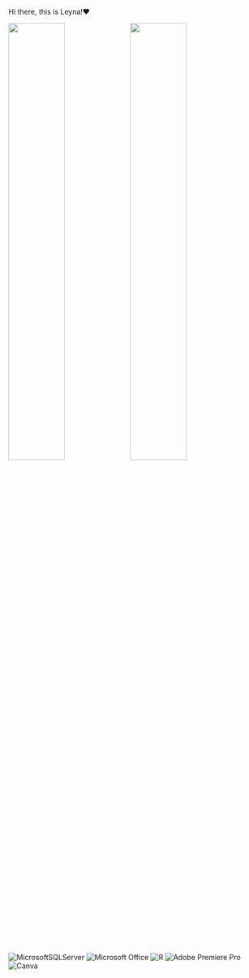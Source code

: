 Hi there, this is Leyna!❤️

<img align = "left"  width = "47%" src="https://github-readme-stats.vercel.app/api?username=Leynachen1999&show_icons=true&theme=radical" />

<img align = "left"  width = "47%" src="https://github-readme-stats.vercel.app/api/top-langs/?username=Leynachen1999&layout=compact)](https://github.com/anuraghazra/github-readme-stats" />


![MicrosoftSQLServer](https://img.shields.io/badge/Microsoft%20SQL%20Sever-CC2927?style=for-the-badge&logo=microsoft%20sql%20server&logoColor=white)
![Microsoft Office](https://img.shields.io/badge/Microsoft_Office-D83B01?style=for-the-badge&logo=microsoft-office&logoColor=white)
![R](https://img.shields.io/badge/r-%23276DC3.svg?style=for-the-badge&logo=r&logoColor=white)
![Adobe Premiere Pro](https://img.shields.io/badge/Adobe%20Premiere%20Pro-9999FF.svg?style=for-the-badge&logo=Adobe%20Premiere%20Pro&logoColor=white)
![Canva](https://img.shields.io/badge/Canva-%2300C4CC.svg?style=for-the-badge&logo=Canva&logoColor=white)


